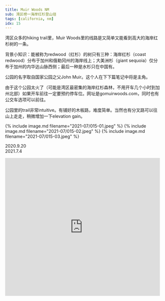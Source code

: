 ```yaml
---
title: Muir Woods NM
sub: 湾区榜一海岸红杉登山径
tags: [california, nm]
idx: 15
---
```


湾区众多的hiking trail里，Muir Woods里的线路是又简单又能看到高大的海岸红杉树的一条。

背景小知识：能被称为redwood（红杉）的树只有三种：海岸红杉（coast redwood）分布于加州和俄勒冈州的海岸线上；大美洲杉（giant sequoia）仅分布于加州的内华达山脉西侧；最后一种是水杉只在中国有。

公园的名字取自国家公园之父John Muir。这个人在下下篇笔记中将是主角。

由于这个公园太火了（可能是湾区最密集的海岸红杉森林，不用开车几个小时到加州北部）如果开车前往一定要预约停车位。网址是gomuirwoods.com，同时也有公交车选项可以前往。

公园里的trail非常intuitive。有铺好的木板路，难度简单。当然也有分叉路可以往山上走走，稍微增加一下elevation gain。

{% include image.md filename="2021-07/015-01.jpeg" %}
{% include image.md filename="2021-07/015-02.jpeg" %}
{% include image.md filename="2021-07/015-03.jpeg" %}

2020.9.20<br>
2021.7.4

<iframe src="https://www.google.com/maps/embed?pb=!1m14!1m8!1m3!1d403001.3542324263!2d-122.5835102!3d37.8965881!3m2!1i1024!2i768!4f13.1!3m3!1m2!1s0x808591b4bd6762ad%3A0x7aff587668ffaff9!2sMuir%20Woods%20National%20Monument!5e0!3m2!1sen!2sus!4v1652161114850!5m2!1sen!2sus" width="100%" height="450" style="border:0;" allowfullscreen="" loading="lazy" referrerpolicy="no-referrer-when-downgrade"></iframe>
